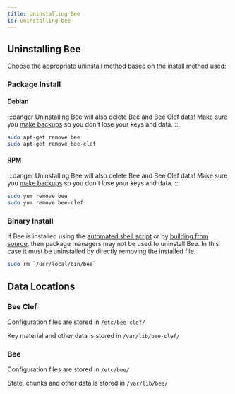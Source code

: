 ```yaml
---
title: Uninstalling Bee
id: uninstalling-bee
---
```


## Uninstalling Bee

Choose the appropriate uninstall method based on the install method used:

### Package Install

#### Debian

:::danger
Uninstalling Bee will also delete Bee and Bee Clef data! Make sure you [make backups](/docs/working-with-bee/backups) so you don't lose your keys and data.
:::

```bash
sudo apt-get remove bee
sudo apt-get remove bee-clef
```

#### RPM

:::danger
Uninstalling Bee will also delete Bee and Bee Clef data! Make sure you [make backups](/docs/working-with-bee/backups) so you don't lose your keys and data.
:::

```bash
sudo yum remove bee
sudo yum remove bee-clef
```

### Binary Install
If Bee is installed using the [automated shell script](/docs/installation/install#shell-script-install-alternate-method) or by [building from source](/docs/installation/build-from-source), then package managers may not be used to uninstall Bee. In this case it must be uninstalled by directly removing the installed file.

```bash
sudo rm `/usr/local/bin/bee`
```

## Data Locations

### Bee Clef

Configuration files are stored in `/etc/bee-clef/`

Key material and other data is stored in `/var/lib/bee-clef/`

### Bee

Configuration files are stored in `/etc/bee/`

State, chunks and other data is stored in `/var/lib/bee/`
